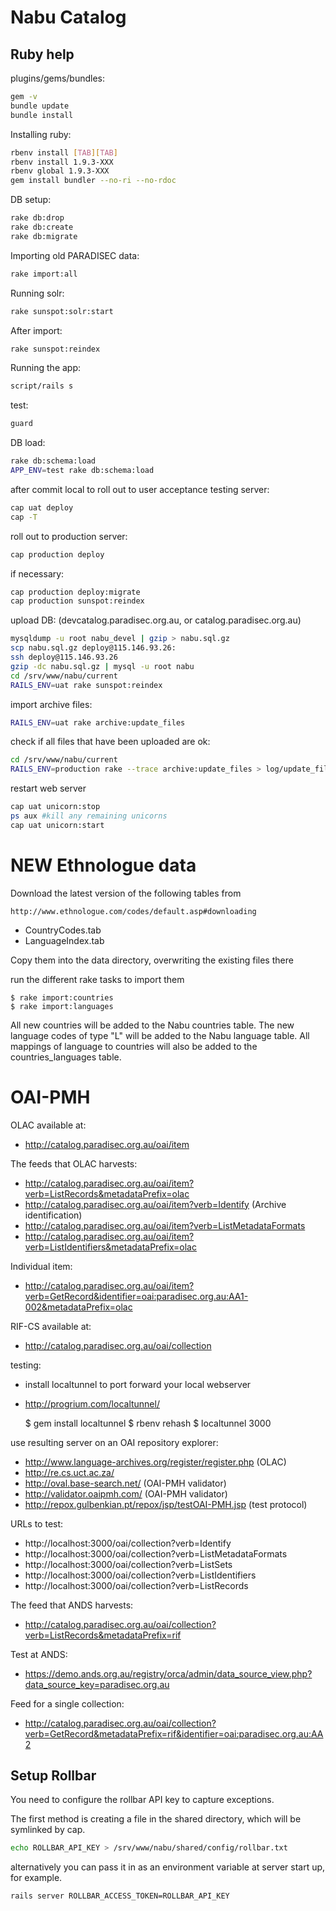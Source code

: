 # Nabu Catalog

## Ruby help

plugins/gems/bundles:

``` bash
gem -v
bundle update
bundle install
```

Installing ruby:

``` bash
rbenv install [TAB][TAB]
rbenv install 1.9.3-XXX
rbenv global 1.9.3-XXX
gem install bundler --no-ri --no-rdoc
```

DB setup:

``` bash
rake db:drop
rake db:create
rake db:migrate
```

Importing old PARADISEC data:

``` bash
rake import:all
```

Running solr:

``` bash
rake sunspot:solr:start
```

After import:

``` bash
rake sunspot:reindex
```

Running the app:

``` bash
script/rails s
```

test:

``` bash
guard
```

DB load:

``` bash
rake db:schema:load
APP_ENV=test rake db:schema:load
```

after commit local to roll out to user acceptance testing server:

``` bash
cap uat deploy
cap -T
```

roll out to production server:

``` bash
cap production deploy
```

if necessary:

``` bash
cap production deploy:migrate
cap production sunspot:reindex
```

upload DB: (devcatalog.paradisec.org.au, or catalog.paradisec.org.au)

``` bash
mysqldump -u root nabu_devel | gzip > nabu.sql.gz
scp nabu.sql.gz deploy@115.146.93.26:
ssh deploy@115.146.93.26
gzip -dc nabu.sql.gz | mysql -u root nabu
cd /srv/www/nabu/current
RAILS_ENV=uat rake sunspot:reindex
```

import archive files:

``` bash
RAILS_ENV=uat rake archive:update_files
```

check if all files that have been uploaded are ok:
``` bash
cd /srv/www/nabu/current
RAILS_ENV=production rake --trace archive:update_files > log/update_files.log
```

restart web server
``` bash
cap uat unicorn:stop
ps aux #kill any remaining unicorns
cap uat unicorn:start
```

# NEW Ethnologue data

Download the latest version of the following tables from

    http://www.ethnologue.com/codes/default.asp#downloading

* CountryCodes.tab
* LanguageIndex.tab

Copy them into the data directory, overwriting the existing files there

run the different rake tasks to import them

    $ rake import:countries
    $ rake import:languages

All new countries will be added to the Nabu countries table.
The new language codes of type "L" will be added to the Nabu language table.
All mappings of language to countries will also be added to the countries_languages table.


# OAI-PMH

OLAC available at:
  * http://catalog.paradisec.org.au/oai/item

The feeds that OLAC harvests:
  * http://catalog.paradisec.org.au/oai/item?verb=ListRecords&metadataPrefix=olac
  * http://catalog.paradisec.org.au/oai/item?verb=Identify (Archive identification)
  * http://catalog.paradisec.org.au/oai/item?verb=ListMetadataFormats
  * http://catalog.paradisec.org.au/oai/item?verb=ListIdentifiers&metadataPrefix=olac

Individual item:
  * http://catalog.paradisec.org.au/oai/item?verb=GetRecord&identifier=oai:paradisec.org.au:AA1-002&metadataPrefix=olac

RIF-CS available at:
  * http://catalog.paradisec.org.au/oai/collection

testing:
  * install localtunnel to port forward your local webserver
  * http://progrium.com/localtunnel/

    $ gem install localtunnel
    $ rbenv rehash
    $ localtunnel 3000

  use resulting server on an OAI repository explorer:
  * http://www.language-archives.org/register/register.php (OLAC)
  * http://re.cs.uct.ac.za/
  * http://oval.base-search.net/ (OAI-PMH validator)
  * http://validator.oaipmh.com/ (OAI-PMH validator)
  * http://repox.gulbenkian.pt/repox/jsp/testOAI-PMH.jsp (test protocol)

  URLs to test:
  * http://localhost:3000/oai/collection?verb=Identify
  * http://localhost:3000/oai/collection?verb=ListMetadataFormats
  * http://localhost:3000/oai/collection?verb=ListSets
  * http://localhost:3000/oai/collection?verb=ListIdentifiers
  * http://localhost:3000/oai/collection?verb=ListRecords

The feed that ANDS harvests:
  * http://catalog.paradisec.org.au/oai/collection?verb=ListRecords&metadataPrefix=rif

Test at ANDS:
  * https://demo.ands.org.au/registry/orca/admin/data_source_view.php?data_source_key=paradisec.org.au

Feed for a single collection:
  * http://catalog.paradisec.org.au/oai/collection?verb=GetRecord&metadataPrefix=rif&identifier=oai:paradisec.org.au:AA2


## Setup Rollbar

You need to configure the rollbar API key to capture exceptions.

The first method is creating a file in the shared directory, which will be
symlinked by cap.

``` bash
echo ROLLBAR_API_KEY > /srv/www/nabu/shared/config/rollbar.txt
```

alternatively you can pass it in as an environment variable at server start up,
for example.

``` bash
rails server ROLLBAR_ACCESS_TOKEN=ROLLBAR_API_KEY
```
